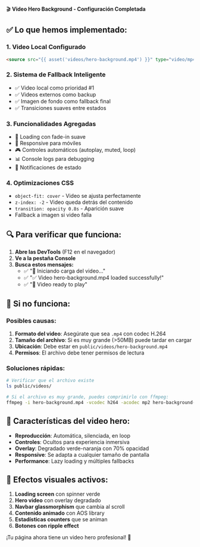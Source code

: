 🎬 **Video Hero Background - Configuración Completada**

## ✅ **Lo que hemos implementado:**

### 1. **Video Local Configurado**
```html
<source src="{{ asset('videos/hero-background.mp4') }}" type="video/mp4">
```

### 2. **Sistema de Fallback Inteligente**
- ✅ Video local como prioridad #1
- ✅ Videos externos como backup
- ✅ Imagen de fondo como fallback final
- ✅ Transiciones suaves entre estados

### 3. **Funcionalidades Agregadas**
- 🔄 Loading con fade-in suave
- 📱 Responsive para móviles
- 🎮 Controles automáticos (autoplay, muted, loop)
- 📊 Console logs para debugging
- 🔔 Notificaciones de estado

### 4. **Optimizaciones CSS**
- `object-fit: cover` - Video se ajusta perfectamente
- `z-index: -2` - Video queda detrás del contenido
- `transition: opacity 0.8s` - Aparición suave
- Fallback a imagen si video falla

## 🔍 **Para verificar que funciona:**

1. **Abre las DevTools** (F12 en el navegador)
2. **Ve a la pestaña Console**
3. **Busca estos mensajes:**
   - ✅ "🔄 Iniciando carga del video..."
   - ✅ "✅ Video hero-background.mp4 loaded successfully!"
   - ✅ "🎥 Video ready to play"

## 🚨 **Si no funciona:**

### **Posibles causas:**
1. **Formato del video**: Asegúrate que sea `.mp4` con codec H.264
2. **Tamaño del archivo**: Si es muy grande (>50MB) puede tardar en cargar
3. **Ubicación**: Debe estar en `public/videos/hero-background.mp4`
4. **Permisos**: El archivo debe tener permisos de lectura

### **Soluciones rápidas:**
```bash
# Verificar que el archivo existe
ls public/videos/

# Si el archivo es muy grande, puedes comprimirlo con ffmpeg:
ffmpeg -i hero-background.mp4 -vcodec h264 -acodec mp2 hero-background-compressed.mp4
```

## 🎯 **Características del video hero:**

- **Reproducción**: Automática, silenciada, en loop
- **Controles**: Ocultos para experiencia inmersiva  
- **Overlay**: Degradado verde-naranja con 70% opacidad
- **Responsive**: Se adapta a cualquier tamaño de pantalla
- **Performance**: Lazy loading y múltiples fallbacks

## 🎨 **Efectos visuales activos:**

1. **Loading screen** con spinner verde
2. **Hero video** con overlay degradado
3. **Navbar glassmorphism** que cambia al scroll
4. **Contenido animado** con AOS library
5. **Estadísticas counters** que se animan
6. **Botones con ripple effect**

¡Tu página ahora tiene un video hero profesional! 🚀